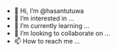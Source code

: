 - 👋 Hi, I’m @hasantutuwa
- 👀 I’m interested in ...
- 🌱 I’m currently learning ...
- 💞️ I’m looking to collaborate on ...
- 📫 How to reach me ...

<!---
hasantutuwa/hasantutuwa is a ✨ special ✨ repository because its `README.md` (this file) appears on your GitHub profile.
You can click the Preview link to take a look at your changes.
--->
